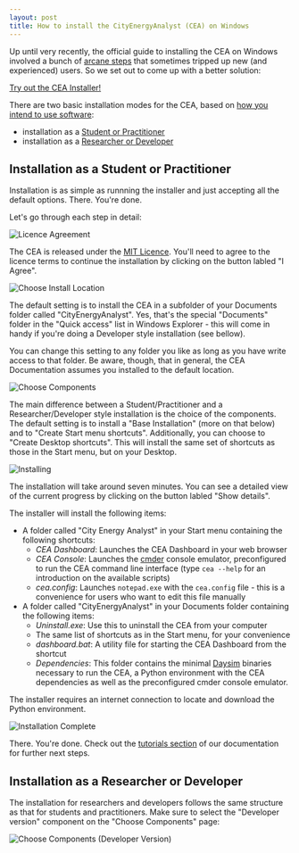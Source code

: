 ```yaml
---
layout: post
title: How to install the CityEnergyAnalyst (CEA) on Windows
---
```


Up until very recently, the official guide to installing the CEA on Windows involved a bunch of [arcane steps](https://city-energy-analyst.readthedocs.io/en/latest/installation-on-windows-manual.html) that sometimes tripped up new (and experienced) users. So we set out to come up with a better solution:

[Try out the CEA Installer!](https://cityenergyanalyst.com/tryit)

There are two basic installation modes for the CEA, based on [how you intend to use software](https://city-energy-analyst.readthedocs.io/en/latest/user-personas.html):

- installation as a [Student or Practitioner](#installation-as-a-student-or-practitioner)
- installation as a [Researcher or Developer](#installation-as-a-researcher-or-developer)

## Installation as a Student or Practitioner

Installation is as simple as runnning the installer and just accepting all the default options. There. You're done.

Let's go through each step in detail:

![Licence Agreement]({{site.url}}/images/2019-05-15-installing-cea-on-windows/licence-agreement.png)

The CEA is released under the [MIT Licence](https://en.wikipedia.org/wiki/MIT_License). You'll need to agree to the licence terms to continue the installation by clicking on the button labled "I Agree".

![Choose Install Location]({{site.url}}/images/2019-05-15-installing-cea-on-windows/choose-install-location.png)

The default setting is to install the CEA in a subfolder of your Documents folder called "CityEnergyAnalyst". Yes, that's the special "Documents" folder in the "Quick access" list in Windows Explorer - this will come in handy if you're doing a Developer style installation (see bellow).

You can change this setting to any folder you like as long as you have write access to that folder. Be aware, though, that in general, the CEA Documentation assumes you installed to the default location.

![Choose Components]({{site.url}}/images/2019-05-15-installing-cea-on-windows/choose-components.png)

The main difference between a Student/Practitioner and a Researcher/Developer style installation is the choice of the components. The default setting is to install a "Base Installation" (more on that below) and to "Create Start menu shortcuts". Additionally, you can choose to "Create Desktop shortcuts". This will install the same set of shortcuts as those in the Start menu, but on your Desktop.

![Installing]({{site.url}}/images/2019-05-15-installing-cea-on-windows/installing.png)

The installation will take around seven minutes. You can see a detailed view of the current progress by clicking on the button labled "Show details".

The installer will install the following items:

- A folder called "City Energy Analyst" in your Start menu containing the following shortcuts:
  - _CEA Dashboard_: Launches the CEA Dashboard in your web browser
  - _CEA Console_: Launches the [cmder](https://cmder.net/) console emulator, preconfigured to run the CEA command line interface (type `cea --help` for an introduction on the available scripts)
  - _cea.config_: Launches `notepad.exe` with the `cea.config` file - this is a convenience for users who want to edit this file manually
- A folder called "CityEnergyAnalyst" in your Documents folder containing the following items:
  - _Uninstall.exe_: Use this to uninstall the CEA from your computer
  - The same list of shortcuts as in the Start menu, for your convenience
  - _dashboard.bat_: A utility file for starting the CEA Dashboard from the shortcut
  - _Dependencies_: This folder contains the minimal [Daysim](http://daysim.ning.com/) binaries necessary to run the CEA, a Python environment with the CEA dependencies as well as the preconfigured cmder console emulator.

The installer requires an internet connection to locate and download the Python environment.

![Installation Complete]({{site.url}}/images/2019-05-15-installing-cea-on-windows/installation-complete.png)

There. You're done. Check out the [tutorials section](https://city-energy-analyst.readthedocs.io/en/latest/tutorials.html) of our documentation for further next steps.


## Installation as a Researcher or Developer

The installation for researchers and developers follows the same structure as that for students and practitioners. Make sure to select the "Developer version" component on the "Choose Components" page:

![Choose Components (Developer Version)]({{site.url}}/images/2019-05-15-installing-cea-on-windows/choose-components-developer-version.png)